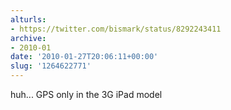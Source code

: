 ```yaml
---
alturls:
- https://twitter.com/bismark/status/8292243411
archive:
- 2010-01
date: '2010-01-27T20:06:11+00:00'
slug: '1264622771'
---
```


huh... GPS only in the 3G iPad model

